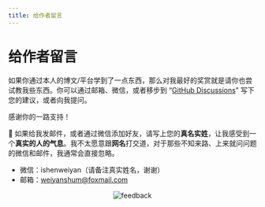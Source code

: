 ```yaml
---    
title: 给作者留言
---    
```


# 给作者留言

如果你通过本人的博文/平台学到了一点东西，那么对我最好的奖赏就是请你也尝试教我些东西。你可以通过邮箱、微信，或者移步到 “[GitHub Discussions](https://github.com/shenweiyan/Knowledge-Garden/discussions/16)” 写下您的建议，或者向我提问。

感谢你的一路支持！


📢 如果给我发邮件，或者通过微信添加好友，请写上您的**真名实姓**，让我感受到一个**真实的人的气息**。我不太愿意跟**网名**打交道，对于那些不知来路、上来就问问题的微信和邮件，我通常会直接忽略。

- 微信：ishenweiyan（请备注真实姓名，谢谢）    
- 邮箱：weiyanshum@foxmail.com    

<p align="center">
    <img src="https://shub.weiyan.tech/mkdocs/feedback.gif" alt="feedback">
</p>


<script src="https://giscus.app/client.js"
        data-repo="shenweiyan/Knowledge-Garden"
        data-repo-id="R_kgDOKgxWlg"
        data-mapping="number"
        data-term="16"
        data-reactions-enabled="1"
        data-emit-metadata="0"
        data-input-position="bottom"
        data-theme="light"
        data-lang="zh-CN"
        crossorigin="anonymous"
        async>
</script>
